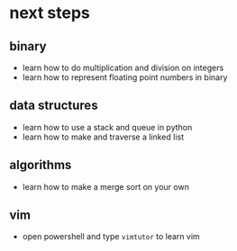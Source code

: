# next steps

## binary
- learn how to do multiplication and division on integers
- learn how to represent floating point numbers in binary

## data structures
- learn how to use a stack and queue in python
- learn how to make and traverse a linked list

## algorithms
- learn how to make a merge sort on your own

## vim
- open powershell and type `vimtutor` to learn vim
